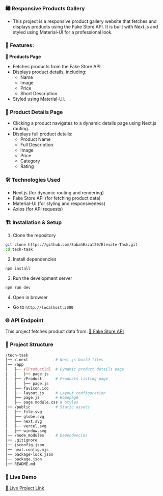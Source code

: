 ### 🛍️ Responsive Products Gallery
- This project is a responsive product gallery website that fetches and displays products using the Fake Store API. It is built with Next.js and styled using Material-UI for a professional look.

### 🚀 Features:
**🏬 Products Page**
   - Fetches products from the Fake Store API.
   - Displays product details, including:
     - Name
     - Image
     - Price
     - Short Description
   - Styled using Material-UI.

### 📝 Product Details Page
- Clicking a product navigates to a dynamic details page using Next.js routing.
- Displays full product details:
   - Product Name
   - Full Description
   - Image
   - Price
   - Category
   - Rating

### 🛠️ Technologies Used
- Next.js (for dynamic routing and rendering)
- Fake Store API (for fetching product data)
- Material-UI (for styling and responsiveness)
- Axios (for API requests)

### 🏗️ Installation & Setup
1. Clone the repository
```bash
git clone https://github.com/SabahEzzat20/Elevate-Task.git
cd tech-task
```
2. Install dependencies
```bash
npm install
```
3. Run the development server
```bash
npm run dev
```
4. Open in browser
- Go to `http://localhost:3000`

### 🌐 API Endpoint
This project fetches product data from: [🔗 Fake Store API](https://fakestoreapi.com/products)

### 📁 Project Structure
```bash
/tech-task
│── /.next            # Next.js build files  
│── /app  
│   ├── /[ProductId]  # Dynamic product details page  
│   │   ├── page.js  
│   ├── /Product      # Products listing page  
│   │   ├── page.js  
│   ├── favicon.ico  
│   ├── layout.js     # Layout configuration  
│   ├── page.js       # Homepage  
│   ├── page.module.css # Styles  
│── /public           # Static assets  
│   ├── file.svg  
│   ├── globe.svg  
│   ├── next.svg  
│   ├── vercel.svg  
│   ├── window.svg  
│── /node_modules     # Dependencies  
│── .gitignore  
│── jsconfig.json  
│── next.config.mjs  
│── package-lock.json  
│── package.json  
│── README.md  
```

### 📌 Live Demo
[🔗 Live Project Link](https://elevate-task-roan.vercel.app/)
